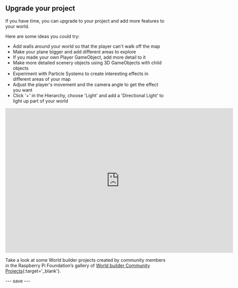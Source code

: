 ## Upgrade your project

If you have time, you can upgrade to your project and add more features to your world. 

Here are some ideas you could try:
- Add walls around your world so that the player can't walk off the map
- Make your plane bigger and add different areas to explore
- If you made your own Player GameObject, add more detail to it 
- Make more detailed scenery objects using 3D GameObjects with child objects 
- Experiment with Particle Systems to create interesting effects in different areas of your map 
- Adjust the player's movement and the camera angle to get the effect you want 
- Click '+' in the Hierarchy, choose 'Light' and add a 'Directional Light' to light up part of your world

<iframe allowtransparency="true" width="710" height="450" src="https://world-builder-ms.rpfilt.repl.co" frameborder="0"></iframe>

Take a look at some World builder projects created by community members in the Raspberry Pi Foundation’s gallery of [World builder Community Projects](https://wke.lt/w/s/IlaRMQ){:target='_blank'}.

--- save ---
